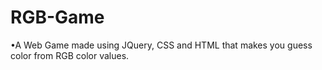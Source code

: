 # RGB-Game
•A Web Game made using JQuery, CSS and HTML that makes you guess color from RGB color values.
